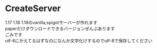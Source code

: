 # CreateServer
1.17 1.18 1.19のvanilla,spigotサーバーが作れます  
paperだけダウンロードできるバージョンぜんぶあります  
ごみです  
utf-8にかえてるはずなのになんか文字化けするのでutf-8で保存してください
